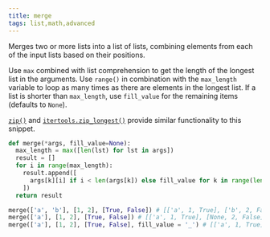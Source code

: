 ```yaml
---
title: merge
tags: list,math,advanced
---
```


Merges two or more lists into a list of lists, combining elements from each of the input lists based on their positions.

Use `max` combined with list comprehension to get the length of the longest list in the arguments. 
Use `range()` in combination with the `max_length` variable to loop as many times as there are elements in the longest list.
If a list is shorter than `max_length`, use `fill_value` for the remaining items (defaults to `None`).

[`zip()`](https://docs.python.org/3/library/functions.html#zip) and [`itertools.zip_longest()`](https://docs.python.org/3/library/itertools.html#itertools.zip_longest) provide similar functionality to this snippet.

```py
def merge(*args, fill_value=None):
  max_length = max([len(lst) for lst in args])
  result = []
  for i in range(max_length):
    result.append([
      args[k][i] if i < len(args[k]) else fill_value for k in range(len(args))
    ])
  return result
```

```py
merge(['a', 'b'], [1, 2], [True, False]) # [['a', 1, True], ['b', 2, False]]
merge(['a'], [1, 2], [True, False]) # [['a', 1, True], [None, 2, False]]
merge(['a'], [1, 2], [True, False], fill_value = '_') # [['a', 1, True], ['_', 2, False]]
```
